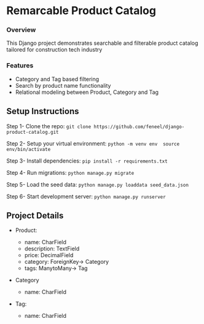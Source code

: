 # Remarcable Product Catalog

### Overview
This Django project demonstrates searchable and filterable product catalog tailored for construction tech industry

### Features
- Category and Tag based filtering
- Search by product name functionality
- Relational modeling between Product, Category and Tag

## Setup Instructions

Step 1-  Clone the repo: ```git clone https://github.com/feneel/django-product-catalog.git```

Step 2- Setup your virtual environment: 
     ```python -m venv env 
        source env/bin/activate```

Step 3- Install dependencies: ```pip install -r requirements.txt```

Step 4- Run migrations: ```python manage.py migrate```

Step 5- Load the seed data: ```python manage.py loaddata seed_data.json```

Step 6- Start development server: ```python manage.py runserver```



## Project Details
- Product:
  - name: CharField
  - description: TextField
  - price: DecimalField
  - category: ForeignKey-> Category
  - tags: ManytoMany-> Tag

- Category
  - name: CharField
- Tag:
  - name: CharField


